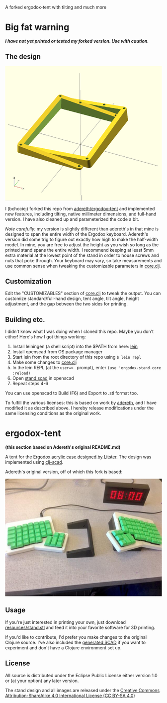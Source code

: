 A forked ergodox-tent with tilting and much more

# Big fat warning
**_I have not yet printed or tested my forked version. Use with caution._**

## The design
![design](resources/stand.png)

I (bchociej) forked this repo from [adereth/ergodox-tent](https://github.com/adereth/ergodox-tent) and implemented new features, including tilting, native millimeter dimensions, and full-hand version. I have also cleaned up and parameterized the code a bit.

*Note carefully:* my version is slightly different than adereth's in that mine is designed to span the entire width of the Ergodox keyboard. Adereth's version did some trig to figure out exactly how high to make the half-width model. In mine, you are free to adjust the height as you wish so long as the printed stand spans the entire width. I recommend keeping at least 5mm extra material at the lowest point of the stand in order to house screws and nuts that poke through. Your keyboard may vary, so take measurements and use common sense when tweaking the customizable parameters in [core.clj](src/ergodox_stand/core.clj).


## Customization
Edit the "CUSTOMIZABLES" section of [core.clj](src/ergodox_stand/core.clj) to tweak the output. You can customize standard/full-hand design, tent angle, tilt angle, height adjustment, and the gap between the two sides for printing.

## Building etc.
I didn't know what I was doing when I cloned this repo. Maybe you don't either! Here's how I got things working:

1.	Install leiningen (a shell script) into the $PATH from here: [lein](https://raw.githubusercontent.com/technomancy/leiningen/stable/bin/lein)
2.	Install openscad from OS package manager
3.	Start lein from the root directory of this repo using `$ lein repl`
4.	Make some changes to [core.clj](src/ergodox_stand/core.clj)
5.	In the lein REPL (at the `user=> ` prompt), enter `(use 'ergodox-stand.core :reload)`
6.	Open [stand.scad](resources/stand.scad) in openscad
7.	Repeat steps 4-6

You can use openscad to Build (F6) and Export to .stl format too.

To fulfill the various licenses: this is based on work by [adereth](https://github.com/adereth/), and I have modified it as described above. I hereby release modifications under the same licensing conditions as the original work.

# ergodox-tent
**(this section based on Adereth's original README.md)**

A tent for the [Ergodox acrylic case designed by Litster](http://deskthority.net/wiki/ErgoDox).  The design was implemented using [clj-scad](https://github.com/farrellm/scad-clj).

Adereth's original version, off of which this fork is based:

![adereth's printed version](resources/adereths-printed.jpg)

## Usage

If you're just interested in printing your own, just download [resources/stand.stl](resources/stand.stl) and feed it into your favorite software for 3D printing.

If you'd like to contribute, I'd prefer you make changes to the original Clojure source.  I've also included the [generated SCAD](resources/stand.scad) if you want to experiment and don't have a Clojure environment set up.

## License

All source is distributed under the Eclipse Public License either version 1.0 or (at
your option) any later version.

The stand design and all images are released under the [Creative Commons Attribution-ShareAlike 4.0 International License (CC BY-SA 4.0)](http://creativecommons.org/licenses/by-sa/4.0/)
